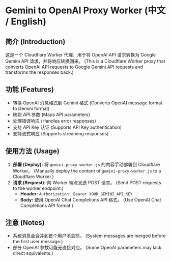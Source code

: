 # Gemini to OpenAI Proxy Worker (中文 / English)

## 简介 (Introduction)

这是一个 Cloudflare Worker 代理，用于将 OpenAI API 请求转换为 Google Gemini API 请求，并将响应转换回来。
(This is a Cloudflare Worker proxy that converts OpenAI API requests to Google Gemini API requests and transforms the responses back.)

## 功能 (Features)

*   转换 OpenAI 消息格式到 Gemini 格式 (Converts OpenAI message format to Gemini format)
*   映射 API 参数 (Maps API parameters)
*   处理错误响应 (Handles error responses)
*   支持 API Key 认证 (Supports API Key authentication)
*   支持流式响应 (Supports streaming responses)

## 使用方法 (Usage)

1.  **部署 (Deploy):** 将 `gemini-proxy-worker.js` 的内容手动部署到 Cloudflare Worker。 (Manually deploy the content of `gemini-proxy-worker.js` to a Cloudflare Worker.)
2.  **请求 (Request):** 向 Worker 端点发送 POST 请求。 (Send POST requests to the worker endpoint.)
    *   **Header:** `Authorization: Bearer YOUR_GEMINI_API_KEY`
    *   **Body:** 使用 OpenAI Chat Completions API 格式。 (Use OpenAI Chat Completions API format.)

## 注意 (Notes)

*   系统消息会合并到首个用户消息前。 (System messages are merged before the first user message.)
*   部分 OpenAI 参数可能无直接对应。 (Some OpenAI parameters may lack direct equivalents.)
